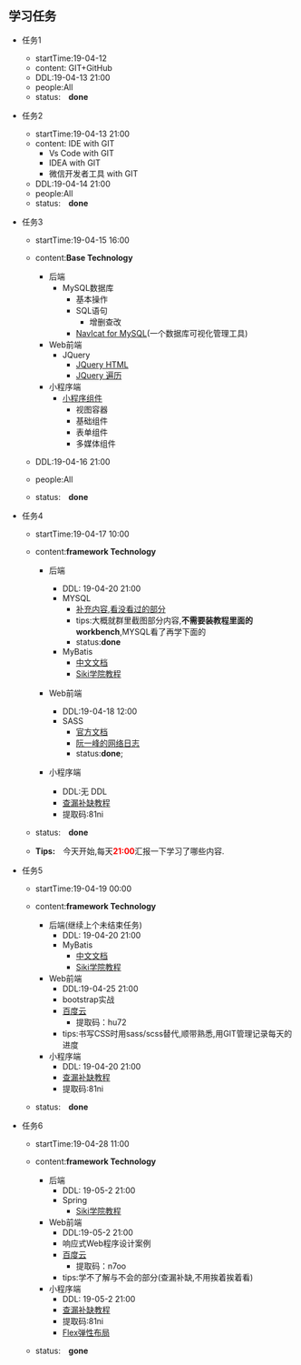 ## 学习任务
* 任务1 
  * startTime:19-04-12
  * content: GIT+GitHub
  * DDL:19-04-13 21:00
  * people:All 
  * status:&emsp;**done**

* 任务2 
  * startTime:19-04-13 21:00
  * content: IDE with GIT
    * Vs Code with GIT
    * IDEA with GIT
    * 微信开发者工具 with GIT
  * DDL:19-04-14 21:00
  * people:All 
  * status:&emsp;**done**

* 任务3 
  * startTime:19-04-15 16:00
  * content:**Base Technology**
    * 后端
      * MySQL数据库
        * 基本操作
        * SQL语句
          * 增删查改
        * [NavIcat for MySQL](http://www.ddooo.com/softdown/129457.htm)(一个数据库可视化管理工具)
    * Web前端
      * JQuery 
        * [JQuery HTML](http://www.runoob.com/jquery/jquery-dom-get.html)
        * [JQuery 遍历](http://www.runoob.com/jquery/jquery-traversing.html)
    * 小程序端
      * [小程序组件](https://developers.weixin.qq.com/miniprogram/dev/component/)
        * 视图容器
        * 基础组件
        * 表单组件
        * 多媒体组件
      
    
  * DDL:19-04-16 21:00
  * people:All 
  * status:&emsp;**done**

* 任务4 
  * startTime:19-04-17 10:00
  * content:**framework Technology**
    * 后端
      * DDL: 19-04-20 21:00
      * MYSQL
        * [补充内容,看没看过的部分](http://www.sikiedu.com/course/48/tasks)
        * tips:大概就群里截图部分内容,**不需要装教程里面的workbench**,MYSQL看了再学下面的
        * status:**done**
      * MyBatis
        * [中文文档](http://www.mybatis.org/mybatis-3/zh/index.html)
        * [Siki学院教程](http://www.sikiedu.com/my/course/258)
    * Web前端
      * DDL:19-04-18 12:00
      * SASS
        * [官方文档](https://www.sass.hk/)
        * [阮一峰的网络日志](http://www.ruanyifeng.com/blog/2012/06/sass.html)
        * status:**done**;
       
    * 小程序端
      * DDL:无 DDL
      * [查漏补缺教程](https://pan.baidu.com/s/1wt8-BM5R6UMexXDTkF0Gwg)
      * 提取码:81ni 

  * status:&emsp;**done**
  * **Tips:**&emsp;今天开始,每天<strong style="color:red">21:00</strong>汇报一下学习了哪些内容.

* 任务5 
  * startTime:19-04-19 00:00
  * content:**framework Technology**
    * 后端(继续上个未结束任务)
      * DDL: 19-04-20 21:00
      * MyBatis
        * [中文文档](http://www.mybatis.org/mybatis-3/zh/index.html)
        * [Siki学院教程](http://www.sikiedu.com/my/course/258)
    * Web前端
      * DDL:19-04-25 21:00
      * bootstrap实战
      * [百度云](https://pan.baidu.com/s/1W9AoPMT2tbk5BED9M3cgBw)
        * 提取码：hu72
      * tips:书写CSS时用sass/scss替代,顺带熟悉,用GIT管理记录每天的进度
    * 小程序端
      * DDL: 19-04-20 21:00
      * [查漏补缺教程](https://pan.baidu.com/s/1wt8-BM5R6UMexXDTkF0Gwg)
      * 提取码:81ni 

  * status:&emsp;**done**

* 任务6 
  * startTime:19-04-28 11:00
  * content:**framework Technology**
    * 后端
      * DDL: 19-05-2 21:00
      * Spring
        * [Siki学院教程](http://www.sikiedu.com/my/course/267)
    * Web前端
      * DDL:19-05-2 21:00
      * 响应式Web程序设计案例
      * [百度云](https://pan.baidu.com/s/1iwdBwdBAN90fxVL7sxlrng)
        * 提取码：n7oo
      * tips:学不了解与不会的部分(查漏补缺,不用挨着挨着看)
    * 小程序端
      * DDL: 19-05-2 21:00
      * [查漏补缺教程](https://pan.baidu.com/s/1wt8-BM5R6UMexXDTkF0Gwg)
      * 提取码:81ni 
      * [Flex弹性布局](http://www.ruanyifeng.com/blog/2015/07/flex-grammar.html)

  * status:&emsp;**gone**
 